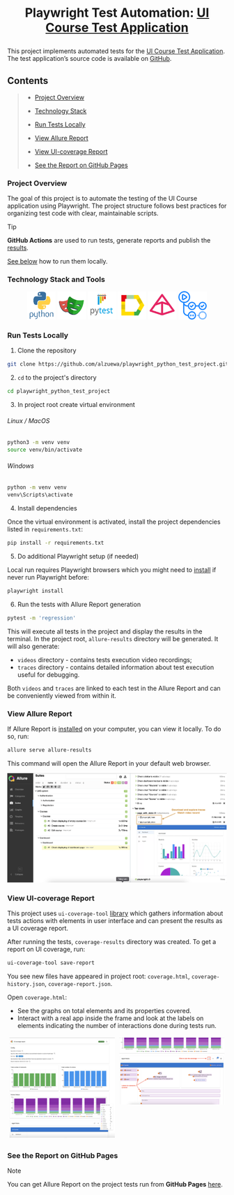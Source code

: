 # <p align="center"> Playwright Test Automation: <a href="https://nikita-filonov.github.io/qa-automation-engineer-ui-course/#/auth/login"> UI Course Test Application </a></p>

This project implements automated tests for
the [UI Course Test Application](https://nikita-filonov.github.io/qa-automation-engineer-ui-course/#/auth/login). The test application’s source code is available
on [GitHub](https://github.com/Nikita-Filonov/qa-automation-engineer-ui-course).

## Contents

> - [Project Overview](#project-overview)
> 
> - [Technology Stack](#technology-stack-and-tools)
>
> - [Run Tests Locally](#run-tests-locally)
>
> - [View Allure Report](#view-allure-report)
>
> - [View UI-coverage Report](#view-ui-coverage-report)
>
> - [See the Report on GitHub Pages](#obtain-reports-on-github-pages)


### Project Overview

The goal of this project is to automate the testing of the UI Course application using Playwright. The project structure follows best practices
for organizing test code with clear, maintainable scripts. 

> [!TIP]  
> **GitHub Actions** are used to run tests, generate reports and publish the [results](https://alzuewa.github.io/playwright_python_test_project).
> 
> [See below](#run-tests-locally) how to run them locally.
>


### Technology Stack and Tools
<p  align="center">
    <img width="13%" title="Python" src="media/icons/python.svg">
    <img width="13%" title="Playwright" src="media/icons/playwright.svg">
    <img width="13%" title="Pytest" src="media/icons/pytest.svg">
    <img width="13%" title="Allure Report" src="media/icons/allure.svg">
    <img width="13%" title="Pydantic" src="media/icons/pydantic.png">
    <img width="13%" title="GitHub Actions" src="media/icons/githubactions.svg">
</p>

### Run Tests Locally

1. Clone the repository

```bash
git clone https://github.com/alzuewa/playwright_python_test_project.git
```

2. `cd` to the project's directory

```bash
cd playwright_python_test_project
```
3. In project root create virtual environment

###### Linux / MacOS

```bash
python3 -m venv venv
source venv/bin/activate
```

###### Windows

```bash
python -m venv venv
venv\Scripts\activate
```

4. Install dependencies

Once the virtual environment is activated, install the project dependencies listed in `requirements.txt`:

```bash
pip install -r requirements.txt
```

5. Do additional Playwright setup (if needed)

Local run requires Playwright browsers which you might need to [install](https://playwright.dev/python/docs/intro) if never run Playwright before:

```bash
playwright install
```

6. Run the tests with Allure Report generation

```bash
pytest -m 'regression'
```

This will execute all tests in the project and display the results in the terminal. In the project root, `allure-results` directory will be generated. 
It will also generate:
- `videos` directory - contains tests execution video recordings;
- `traces` directory - contains detailed information about test execution useful for debugging.

Both `videos` and `traces` are linked to each test in the Allure Report and can be conveniently viewed from within it.

### View Allure Report

If Allure Report is [installed](https://allurereport.org/docs/install/) on your computer, you can view it locally. To do so, run:

```bash
allure serve allure-results
```

This command will open the Allure Report in your default web browser.
<p align="center">
    <img title="View Allure Report" src="media/allure_report.png">
</p> 

### View UI-coverage Report

This project uses `ui-coverage-tool` [library](https://github.com/Nikita-Filonov/ui-coverage-tool) which gathers information about tests actions with elements in user interface and can present the results as a UI coverage report.

After running the tests, `coverage-results` directory was created. To get a report on UI coverage, run:
```bash
ui-coverage-tool save-report
```
You see new files have appeared in project root: `coverage.html`, `coverage-history.json`, `coverage-report.json`.

Open `coverage.html`: 
- See the graphs on total elements and its properties covered.
- Interact with a real app inside the frame and look at the labels on elements indicating the number of interactions done during tests run.

<style>
  .container {
        display: flex;
  }
</style>

<style>
  .image {
        margin: 5px;
        width: 50%;
  }
</style>

<div class="container">
    <div class="image">
        <img title="UI coverage history" src="media/ui_coverage_history.png">
    </div>
    <div class="image">
        <img title="UI coverage" src="media/coverage_labels.png">
    </div>
</div>


### See the Report on GitHub Pages
> [!NOTE]  
> You can get Allure Report on the project tests run from **GitHub Pages** [here](https://alzuewa.github.io/playwright_python_test_project).
>